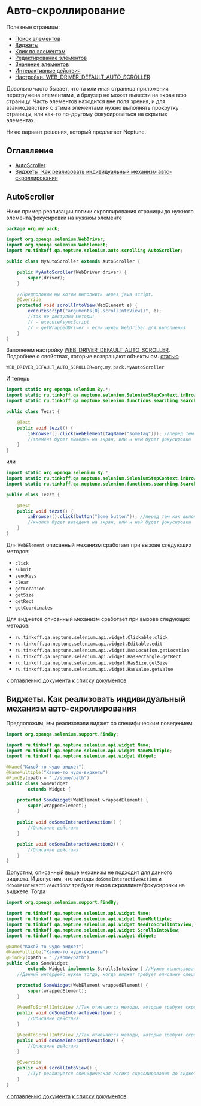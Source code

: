# Авто-скроллирование

Полезные страницы:

- [Поиск элементов](ELEMENTS_SEARCHING.MD)
- [Виджеты](./WIDGET.MD)
- [Клик по элементам](./CLICK.MD)
- [Редактирование элементов](./EDIT.MD)
- [Значение элементов](./ELEMENT_VALUE.MD)
- [Интерактивные действия](./INTERACTION.MD)
- [Настройки. WEB_DRIVER_DEFAULT_AUTO_SCROLLER](./SETTINGS.MD#web_driver_default_auto_scroller)

Довольно часто бывает, что та или иная страница приложения перегружена элементами, и браузер не может вывести 
на экран всю страницу. Часть элементов находится вне поля зрения, и для взаимодействия с этими элементами нужно выполнять 
прокрутку страницы, или как-то по-другому фокусироваться на скрытых элементах.

Ниже вариант решения, который предлагает Neptune.

## Оглавление
- [AutoScroller](#autoscroller)
- [Виджеты. Как реализовать индивидуальный механизм авто-скроллирования](#Виджеты-Как-реализовать-индивидуальный-механизм-авто-скроллирования)

## AutoScroller

Ниже пример реализации логики скроллирования страницы до нужного элемента/фокусировки на нужном элементе

```java
package org.my.pack;

import org.openqa.selenium.WebDriver;
import org.openqa.selenium.WebElement;
import ru.tinkoff.qa.neptune.selenium.auto.scrolling.AutoScroller;

public class MyAutoScroller extends AutoScroller {

    public MyAutoScroller(WebDriver driver) {
        super(driver);
    }

    //Предположим мы хотим выполнить через java script.
    @Override
    protected void scrollIntoView(WebElement e) {
        executeScript("arguments[0].scrollIntoView()", e);
        //так же доступны методы:
        // - executeAsyncScript
        // - getWrappedDriver - если нужен WebDriber для выполнения
    }
}
```

Заполняем настройку [WEB_DRIVER_DEFAULT_AUTO_SCROLLER](./SETTINGS.MD#web_driver_default_auto_scroller). Подробнее о свойствах, 
которые возвращают объекты см. [статью](./../../../core.api/doc/rus/SETTINGS.MD#Свойства-для-создания-и-возврата-объектов)

```properties
WEB_DRIVER_DEFAULT_AUTO_SCROLLER=org.my.pack.MyAutoScroller
```

И теперь

```java
import static org.openqa.selenium.By.*;
import static ru.tinkoff.qa.neptune.selenium.SeleniumStepContext.inBrowser;
import static ru.tinkoff.qa.neptune.selenium.functions.searching.SearchSupplier.*;

public class Tezzt {

    @Test
    public void tezzt() {
        inBrowser().click(webElement(tagName("someTag"))); //перед тем как выполнить click
        //элемент будет выведен на экран, или н нем будет фокусировка
    }
}
```

или 

```java
import static org.openqa.selenium.By.*;
import static ru.tinkoff.qa.neptune.selenium.SeleniumStepContext.inBrowser;
import static ru.tinkoff.qa.neptune.selenium.functions.searching.SearchSupplier.*;

public class Tezzt {

    @Test
    public void tezzt() {
        inBrowser().click(button("Some button")); //перед тем как выполнить click
        //кнопка будет выведена на экран, или н ней будет фокусировка
    }
}
```

Для `WebElement` описанный механизм сработает при вызове следующих методов:

- `click`
- `submit`
- `sendKeys`
- `clear`
- `getLocation`
- `getSize`
- `getRect`
- `getCoordinates`

Для виджетов описанный механизм сработает при вызове следующих методов:

- `ru.tinkoff.qa.neptune.selenium.api.widget.Clickable.click`
- `ru.tinkoff.qa.neptune.selenium.api.widget.Editable.edit`
- `ru.tinkoff.qa.neptune.selenium.api.widget.HasLocation.getLocation`
- `ru.tinkoff.qa.neptune.selenium.api.widget.HasRectangle.getRect`
- `ru.tinkoff.qa.neptune.selenium.api.widget.HasSize.getSize`
- `ru.tinkoff.qa.neptune.selenium.api.widget.HasValue.getValue`

[к оглавлению документа](#Оглавление) [к списку документов](README.MD#Оглавление)

## Виджеты. Как реализовать индивидуальный механизм авто-скроллирования

Предположим, мы реализовали виджет со специфическим поведением

```java
import org.openqa.selenium.support.FindBy;

import ru.tinkoff.qa.neptune.selenium.api.widget.Name;
import ru.tinkoff.qa.neptune.selenium.api.widget.NameMultiple;
import ru.tinkoff.qa.neptune.selenium.api.widget.Widget;

@Name("Какой-то чудо-виджет")
@NameMultiple("Какие-то чудо-виджеты")
@FindBy(xpath = ".//some/path")
public class SomeWidget
        extends Widget {

    protected SomeWidget(WebElement wrappedElement) {
        super(wrappedElement);
    }
    
    public void doSomeInteractiveAction() {
        //Описание дейстаия
    }

    public void doSomeInteractiveAction2() {
        //Описание дейстаия
    }
}
```

Допустим, описанный выше механизм не подходит для данного виджета. И допустим, что методы `doSomeInteractiveAction` и 
`doSomeInteractiveAction2` требуют вызов скроллинга/фокусировки на виджете. Тогда

```java
import org.openqa.selenium.support.FindBy;

import ru.tinkoff.qa.neptune.selenium.api.widget.Name;
import ru.tinkoff.qa.neptune.selenium.api.widget.NameMultiple;
import ru.tinkoff.qa.neptune.selenium.api.widget.NeedToScrollIntoView;
import ru.tinkoff.qa.neptune.selenium.api.widget.ScrollsIntoView;
import ru.tinkoff.qa.neptune.selenium.api.widget.Widget;

@Name("Какой-то чудо-виджет")
@NameMultiple("Какие-то чудо-виджеты")
@FindBy(xpath = ".//some/path")
public class SomeWidget
        extends Widget implements ScrollsIntoView { //Нужно использовать этот интерфейс
    //Данный интерфейс нужен тогда, когда виджет требует описание специфического скроллинга/фокуса

    protected SomeWidget(WebElement wrappedElement) {
        super(wrappedElement);
    }
    
    @NeedToScrollIntoView //Так отмечаются методы, которые требуют скроллинга/фокуса 
    public void doSomeInteractiveAction() {
        //Описание дейстаия
    }

    @NeedToScrollIntoView //Так отмечаются методы, которые требуют скроллинга/фокуса 
    public void doSomeInteractiveAction2() {
        //Описание дейстаия
    }

    @Override
    public void scrollIntoView() {
        //Тут реализуется специфическая логика скроллирования до виджета/фокуса на нем
    }
}
```
[к оглавлению документа](#Оглавление) [к списку документов](README.MD#Оглавление)